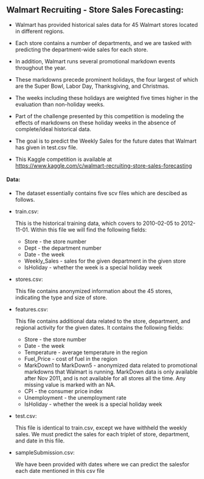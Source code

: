 ## Walmart Recruiting - Store Sales Forecasting:

- Walmart has provided historical sales data for 45 Walmart stores located in different regions. 
- Each store contains a number of departments, and we are tasked with predicting the department-wide sales for each store.
- In addition, Walmart runs several promotional markdown events throughout the year. 
- These markdowns precede prominent holidays, the four largest of which are the Super Bowl, Labor Day, Thanksgiving, and Christmas. 
- The weeks including these holidays are weighted five times higher in the evaluation than non-holiday weeks.
- Part of the challenge presented by this competition is modeling the effects of markdowns on these holiday weeks in the absence of complete/ideal historical data.


- The goal is to predict the Weekly Sales for the future dates that Walmart has given in test.csv file.
- This Kaggle competition is available at https://www.kaggle.com/c/walmart-recruiting-store-sales-forecasting

#### Data:
- The dataset essentially contains five scv files which are descibed as follows.

- train.csv:

    This is the historical training data, which covers to 2010-02-05 to 2012-11-01. Within this file we will find the following fields:

    - Store - the store number
    - Dept - the department number
    - Date - the week
    - Weekly_Sales - sales for the given department in the given store
    - IsHoliday - whether the week is a special holiday week
        
- stores.csv:
    
    This file contains anonymized information about the 45 stores, indicating the type and size of store.
    
- features.csv:

    This file contains additional data related to the store, department, and regional activity for the given dates. It contains the   following fields:

    - Store - the store number
    - Date - the week
    - Temperature - average temperature in the region
    - Fuel_Price - cost of fuel in the region
    - MarkDown1 to MarkDown5 - anonymized data related to promotional markdowns that Walmart is running. MarkDown data is only available after Nov 2011, and is not available for all stores all the time. Any missing value is marked with an NA.
    - CPI - the consumer price index
    - Unemployment - the unemployment rate
    - IsHoliday - whether the week is a special holiday week
    
 - test.csv:

    This file is identical to train.csv, except we have withheld the weekly sales. We must predict the sales for each triplet of store, department, and date in this file.

 - sampleSubmission.csv:

    We have been provided with dates where we can predict the salesfor each date mentioned in this csv file


